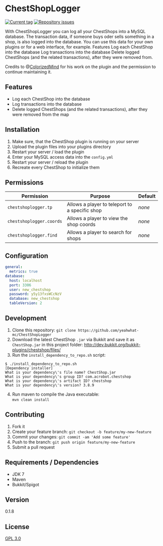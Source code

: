 # ChestShopLogger

[![Current tag](http://img.shields.io/github/tag/yeahwhat-mc/ChestShopLogger.svg)](https://github.com/yeahwhat-mc/ChestShopLogger/tags) [![Repository issues](http://issuestats.com/github/yeahwhat-mc/ChestShopLogger/badge/issue)](http://issuestats.com/github/yeahwhat-mc/ChestShopLogger)

With ChestShopLogger you can log all your ChestShops into a MySQL database. The transaction data, if someone buys oder sells something in a shop, is also logged into the database. You can use this data for your own plugins or for a web interface, for example. Features Log each ChestShop into the database Log transactions into the database Delete logged ChestShops (and the related transactions), after they were removed from.

Credits to @[ColorizedMind](https://github.com/ColorizedMind) for his work on the plugin and the permission to continue maintaining it.

## Features

* Log each ChestShop into the database
* Log transactions into the database
* Delete logged ChestShops (and the related transactions), after they were removed from the map

## Installation

1. Make sure, that the ChestShop plugin is running on your server
2. Upload the plugin files into your plugins directory
3. Restart your server / load the plugin
4. Enter your MySQL access data into the `config.yml`
5. Restart your server / reload the plugin
6. Recreate every ChestShop to initialize them

## Permissions

Permission | Purpose | Default
--- | --- | ---
`chestshoplogger.tp` | Allows a player to teleport to a specific shop | _none_
`chestshoplogger.coords` | Allows a player to view the shop coords | _none_
`chestshoplogger.find` | Allows a player to search for shops | _none_

## Configuration

```yml
general:
  metrics: true
database:
  host: localhost
  port: 3306
  user: new_chestshop
  password: y5y13fxsWCcNzV
  database: new_chestshop
  tableVersion: 2
```

## Development

1. Clone this repository:
  `git clone https://github.com/yeahwhat-mc/ChestShopLogger`
2. Download the latest ChestShop `.jar` via Bukkit and save it as `ChestShop.jar` in this project folder:
  http://dev.bukkit.org/bukkit-plugins/chestshop/files/
3. Run the `install_dependency_to_repo.sh` script:  
```shell
$ ./install_dependency_to_repo.sh
[Dependency installer]
What is your dependency\'s file name? ChestShop.jar
What is your dependency\'s group ID? com.acrobot.chestshop
What is your dependency\'s artifact ID? chestshop
What is your dependency\'s version? 3.8.9
```
4. Run maven to compile the Java executable:  
  `mvn clean install`

## Contributing

1. Fork it
2. Create your feature branch: `git checkout -b feature/my-new-feature`
3. Commit your changes: `git commit -am 'Add some feature'`
4. Push to the branch: `git push origin feature/my-new-feature`
5. Submit a pull request

## Requirements / Dependencies

* JDK 7
* Maven
* Bukkit/Spigot

## Version

0.1.8

## License

[GPL 3.0](LICENSE)
